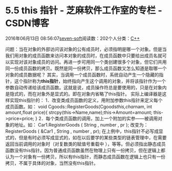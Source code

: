 
# 5.5 this 指针 -  芝麻软件工作室的专栏 - CSDN博客


2016年06月13日 08:56:07[seven-soft](https://me.csdn.net/softn)阅读数：202个人分类：[C++																](https://blog.csdn.net/softn/article/category/6266511)



问题：当在对象的外部访问该对象的公有成员时，必须指明是哪一个对象。但是当我们用对象的成员函数来访问本对象的成员时，在成员函数中只要给出成员名就可以实现对该对象成员的访问。再进一步可用同一个类创建很多个对象，但它们共用同一份成员函数的拷贝。既然是同一份拷贝，那么成员函数又怎么知道是取哪一个对象的成员数据呢？
其实，当调用一个成员函数时，系统自动产生一个隐藏的指针，这个指针称为**this指针**，始终指向产生这个调用的对象，并将该指针作为一个参数自动传递给该成员函数。这就是说，成员操作符总是要使用的，只是在对象内是隐式的，而在对象外是显式的。即在对象内省略了this指针。
实际上编译器是这样实现this指针的：
1．改变类成员函数的定义，用附加参数this指针来定义每个成员函数。如：
void Cgoods::RegisterGoods(Cgoods*this,char*nam,
int amount,float price){
strcpy(this->Name,name);this->Amount=amount;
this->price=price;
}
2．每个类成员函数的调用，加上一个附加的实参——被调用对象的地址。如：
Car1.RegisterGoods ( String , number , pr );
改变为：
RegisterGoods ( &Car1 , String , number , pr);
在上例中，this指针不必写成显式的，但是有时必须写成显式的，如在以后要学的某些类型的链表管理中，在需要返回当前调用的对象时（对复数类的赋值号重载中
 ），等等。但必须指出静态成员函数没有this指针。因为普通成员函数虽然在物理上只有一份拷贝，但在逻辑上都认为一个对象有一份拷贝，所以有this指针，而静态成员函数在逻辑上也只有一份拷贝，不属于具体的对象，当然没有this指针。

